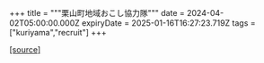 +++
title = """栗山町地域おこし協力隊"""
date = 2024-04-02T05:00:00.000Z
expiryDate = 2025-01-16T16:27:23.719Z
tags = ["kuriyama","recruit"]
+++


[[source]](https://www.town.kuriyama.hokkaido.jp/soshiki/31/630.html)
